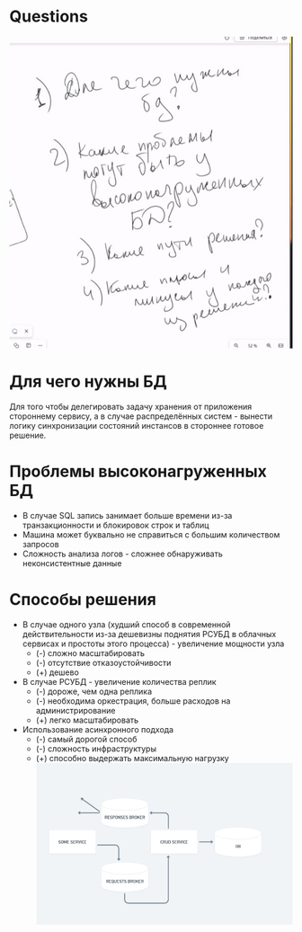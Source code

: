 # Questions

![Questions](imgs/questions.png)

# Для чего нужны БД

Для того чтобы делегировать задачу хранения от приложения стороннему сервису, а в случае распределённых систем - вынести логику синхронизации состояний инстансов в стороннее готовое решение.

# Проблемы высоконагруженных БД

- В случае SQL запись занимает больше времени из-за транзакционности и блокировок строк и таблиц
- Машина может буквально не справиться с большим количеством запросов
- Сложность анализа логов - сложнее обнаруживать неконсистентные данные

# Способы решения

- В случае одного узла (худший способ в современной действительности из-за дешевизны поднятия РСУБД в облачных сервисах и простоты этого процесса) - увеличение мощности узла
    - (-) сложно масштабировать
    - (-) отсутствие отказоустойчивости
    - (+) дешево
- В случае РСУБД - увеличение количества реплик
    - (-) дороже, чем одна реплика
    - (-) необходима оркестрация, больше расходов на администрирование
    - (+) легко масштабировать
- Использование асинхронного подхода
    - (-) самый дорогой способ
    - (-) сложность инфраструктуры
    - (+) способно выдержать максимальную нагрузку 
    ![async](imgs/async.png)
